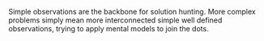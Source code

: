 Simple observations are the backbone for solution hunting.
More complex problems simply mean more interconnected simple well defined observations, trying to apply mental models to join the dots.
